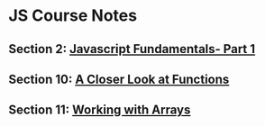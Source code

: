 # JS Course Notes

## Section 2: [Javascript Fundamentals- Part 1](2-js-fundamentals1.md)
## Section 10: [A Closer Look at Functions](10-functions.md )
## Section 11: [Working with Arrays](11-arrays.md)
